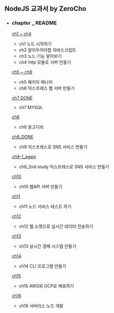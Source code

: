 ##  NodeJS 교과서 by ZeroCho

- ### chapter _ README

  [ch1 ~ ch4](https://github.com/42azimut/nodeBook/blob/master/README_ch1-ch4.md)
  - ch1 노드 시작하기
  - ch2 알아두어야할 자바스크립트
  - ch3 노느 기능 알아보기
  - ch4 http 모듈로 서버 만들기

  [ch5 ~ ch6](https://github.com/42azimut/nodeBook/blob/master/README_ch5-ch6.md)
    - ch5 패키지 매니저
    - ch6 익스프레스 웹 서버 만들기
  
  [ch7 DONE](https://github.com/42azimut/nodeBook/blob/master/README_ch7.md)
    - ch7 MYSQL
  
  [ch8](https://github.com/42azimut/nodeBook/blob/master/README_ch8.md)
  
    - ch8 몽고디비
  
  [ch9_DONE](https://github.com/42azimut/nodeBook/blob/master/README_ch9.md)
    - ch9 익스프레스로 SNS 서비스 만들기
  
  [ch9-1_again](https://github.com/42azimut/nodeBook/blob/master/README_ch9.md)
    - ch9_2nd study 익스프레스로 SNS 서비스 만들기

   [ch10]()
    - ch10 웹API 서버 만들기

   [ch11]()
    - ch11 노드 서비스 테스트 하기

   [ch12]()
    - ch12 웹 소켓으로 실시간 데이터 전송하기

   [ch13]()
    - ch13 실시간 경매 시스템 만들기

   [ch14]()
    - ch14 CLI 프로그램 만들기

   [ch15]()
    - ch15 AWS와 GCP로 배포하기

   [ch16]()
    - ch16 서버리스 노드 개발

